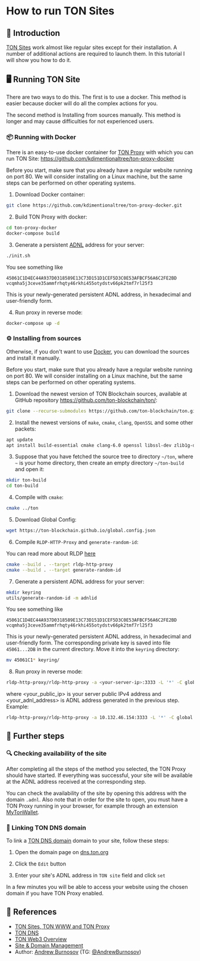 # How to run TON Sites

## 👋 Introduction

[TON Sites](https://blog.ton.org/ton-sites) work almost like regular sites except for their installation. A number of additional actions are required to launch them. In this tutorial I will show you how to do it.

## 🖥 Running TON Site

There are two ways to do this. The first is to use a docker. This method is easier because docker will do all the complex actions for you.

The second method is Installing from sources manually. This method is longer and may cause difficulties for not experienced users.

### 📦 Running with Docker

There is an easy-to-use docker container for [TON Proxy](/participate/web3/sites-and-proxy) with which you can run TON Site:
https://github.com/kdimentionaltree/ton-proxy-docker

Before you start, make sure that you already have a regular website running on port 80. We will consider installing on a Linux machine, but the same steps can be performed on other operating systems.

1.  Download Docker container:
```bash
git clone https://github.com/kdimentionaltree/ton-proxy-docker.git
```

2.  Build TON Proxy with docker:
```bash
cd ton-proxy-docker
docker-compose build
```

3.  Generate a persistent [ADNL](/learn/networking/adnl) address for your server:
```bash
./init.sh
```
You see something like
```
45061C1D4EC44A937D0318589E13C73D151D1CEF5D3C0E53AFBCF56A6C2FE2BD vcqmha5j3ceve35ammfrhqty46rkhi455otydstv66pk2tmf7rl25f3
```
This is your newly-generated persistent ADNL address, in hexadecimal and user-friendly form.

4.  Run proxy in reverse mode:
```bash
docker-compose up -d
```

### ⚙️ Installing from sources

Otherwise, if you don't want to use [Docker](#-running-with-docker), you can download the sources and install it manually.

Before you start, make sure that you already have a regular website running on port 80. We will consider installing on a Linux machine, but the same steps can be performed on other operating systems.

1.  Download the newest version of TON Blockchain sources, available at GitHub repository https://github.com/ton-blockchain/ton/:
```bash
git clone --recurse-submodules https://github.com/ton-blockchain/ton.git
```

2.  Install the newest versions of `make`, `cmake`, `clang`, `OpenSSL` and some other packets:
```bash
apt update
apt install build-essential cmake clang-6.0 openssl libssl-dev zlib1g-dev
```

3.  Suppose that you have fetched the source tree to directory `~/ton`, where `~` is your home directory, then create an empty directory `~/ton-build` and open it:
```bash
mkdir ton-build
cd ton-build
```

4.  Compile with `cmake`:
```bash
cmake ../ton
```

5.  Download Global Config:
```bash
wget https://ton-blockchain.github.io/global.config.json
```

6.  Compile `RLDP-HTTP-Proxy` and `generate-random-id`:

You can read more about RLDP [here](/learn/networking/rldp)

```bash
cmake --build . --target rldp-http-proxy
cmake --build . --target generate-random-id
```

7.  Generate a persistent ADNL address for your server:
```bash
mkdir keyring
utils/generate-random-id -m adnlid
```
You see something like
```
45061C1D4EC44A937D0318589E13C73D151D1CEF5D3C0E53AFBCF56A6C2FE2BD vcqmha5j3ceve35ammfrhqty46rkhi455otydstv66pk2tmf7rl25f3
```
This is your newly-generated persistent ADNL address, in hexadecimal and user-friendly form. The corresponding private key is saved into file `45061...2DB` in the current directory. Move it into the `keyring` directory:
```bash
mv 45061C1* keyring/
```

8. Run proxy in reverse mode:
```bash
rldp-http-proxy/rldp-http-proxy -a <your-server-ip>:3333 -L '*' -C global.config.json -A <your-adnl-address> -d -l <log-file>
```
where <your_public_ip> is your server public IPv4 address and <your_adnl_address> is ADNL address generated in the previous step.
Example:
```bash
rldp-http-proxy/rldp-http-proxy -a 10.132.46.154:3333 -L '*' -C global.config.json -A vcqmha5j3ceve35ammfrhqty46rkhi455otydstv66pk2tmf7rl25f3 -d -l tonsite.log
```

## 👀 Further steps

### 🔍 Сhecking availability of the site

After completing all the steps of the method you selected, the TON Proxy should have started. If everything was successful, your site will be available at the ADNL address received at the corresponding step. 

You can check the availability of the site by opening this address with the domain `.adnl`. Also note that in order for the site to open, you must have a TON Proxy running in your browser, for example through an extension [MyTonWallet](https://mytonwallet.io/).

### 📎 Linking TON DNS domain

To link a [TON DNS domain](/participate/web3/dns) domain to your site, follow these steps:

1.  Open the domain page on [dns.ton.org](https://dns.ton.org)

2.  Click the `Edit` button

3.  Enter your site's ADNL address in `TON site` field and click `set`

In a few minutes you will be able to access your website using the chosen domain if you have TON Proxy enabled.

## 📌 References

 * [TON Sites, TON WWW and TON Proxy](https://blog.ton.org/ton-sites)
 * [TON DNS](/participate/web3/dns)
 * [TON Web3 Overview](/participate/web3/overview/)
 * [Site & Domain Management](/participate/web3/site-management)
 * Author: [Andrew Burnosov](https://github.com/AndreyBurnosov) (TG: [@AndrewBurnosov](https://t.me/AndreyBurnosov))
